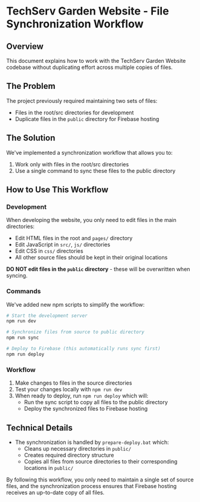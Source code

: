 # TechServ Garden Website - File Synchronization Workflow

## Overview

This document explains how to work with the TechServ Garden Website codebase without duplicating effort across multiple copies of files.

## The Problem

The project previously required maintaining two sets of files:
- Files in the root/src directories for development
- Duplicate files in the `public` directory for Firebase hosting

## The Solution

We've implemented a synchronization workflow that allows you to:
1. Work only with files in the root/src directories
2. Use a single command to sync these files to the public directory

## How to Use This Workflow

### Development

When developing the website, you only need to edit files in the main directories:
- Edit HTML files in the root and `pages/` directory
- Edit JavaScript in `src/`, `js/` directories
- Edit CSS in `css/` directories
- All other source files should be kept in their original locations

**DO NOT edit files in the `public` directory** - these will be overwritten when syncing.

### Commands

We've added new npm scripts to simplify the workflow:

```bash
# Start the development server
npm run dev

# Synchronize files from source to public directory
npm run sync

# Deploy to Firebase (this automatically runs sync first)
npm run deploy
```

### Workflow

1. Make changes to files in the source directories
2. Test your changes locally with `npm run dev`
3. When ready to deploy, run `npm run deploy` which will:
   - Run the sync script to copy all files to the public directory
   - Deploy the synchronized files to Firebase hosting

## Technical Details

- The synchronization is handled by `prepare-deploy.bat` which:
  - Cleans up necessary directories in `public/`
  - Creates required directory structure
  - Copies all files from source directories to their corresponding locations in `public/`

By following this workflow, you only need to maintain a single set of source files, and the synchronization process ensures that Firebase hosting receives an up-to-date copy of all files.
